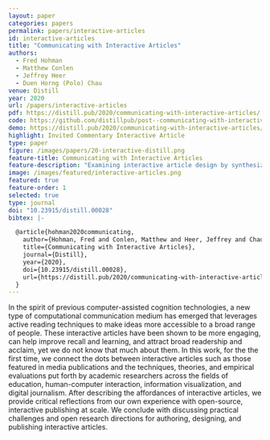 ```yaml
---
layout: paper
categories: papers
permalink: papers/interactive-articles
id: interactive-articles
title: "Communicating with Interactive Articles"
authors: 
  - Fred Hohman
  - Matthew Conlen
  - Jeffrey Heer
  - Duen Horng (Polo) Chau
venue: Distill
year: 2020
url: /papers/interactive-articles
pdf: https://distill.pub/2020/communicating-with-interactive-articles/
code: https://github.com/distillpub/post--communicating-with-interactive-articles
demo: https://distill.pub/2020/communicating-with-interactive-articles/
highlight: Invited Commentary Interactive Article
type: paper
figure: /images/papers/20-interactive-distill.png
feature-title: Communicating with Interactive Articles
feature-description: "Examining interactive article design by synthesizing theory from education, journalism, and visualization"
image: /images/featured/interactive-articles.png
featured: true
feature-order: 1
selected: true
type: journal
doi: "10.23915/distill.00028"
bibtex: |-

  @article{hohman2020communicating,
    author={Hohman, Fred and Conlen, Matthew and Heer, Jeffrey and Chau, Duen Horng},
    title={Communicating with Interactive Articles},
    journal={Distill},
    year={2020},
    doi={10.23915/distill.00028},
    url={https://distill.pub/2020/communicating-with-interactive-articles}
  }
---
```


In the spirit of previous computer-assisted cognition technologies, a new type of computational communication medium has emerged that leverages active reading techniques to make ideas more accessible to a broad range of people.
These interactive articles have been shown to be more engaging, can help improve recall and learning, and attract broad readership and acclaim, yet we do not know that much about them.
In this work, for the the first time, we connect the dots between interactive articles such as those featured in media publications and the techniques, theories, and empirical evaluations put forth by academic researchers across the fields of education, human-computer interaction, information visualization, and digital journalism. 
After describing the affordances of interactive articles, we provide critical reflections from our own experience with open-source, interactive publishing at scale.
We conclude with discussing practical challenges and open research directions for authoring, designing, and publishing interactive articles.
